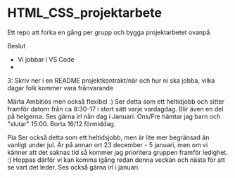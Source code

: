 # HTML_CSS_projektarbete
Ett repo att forka en gång per grupp och bygga projektarbetet ovanpå

Beslut
- Vi jobbar i VS Code
- 

3: Skriv ner i en README projektkontrakt/när och hur ni ska jobba, vilka dagar folk kommer vara frånvarande

Märta
Ambitiös men också flexibel :)
Ser detta som ett heltidjobb och sitter framför datorn från ca 8:30-17 i stort sätt varje vardagdag. Blir även en del på helgerna. 
Ses gärna irl nån dag i Januari.
Ons/Fre hämtar jag barn och "slutar" 15:00.
Borta 16/12 förmiddag.

Pia
Ser också detta som ett heltidsjobb, men är lite mer begränsad än vanligt under jul. Är på annan ort 23 december - 5 januari, men om vi känner att det saknas tid så kommer jag prioritera gruppen framför ledighet. :) Hoppas därför vi kan komma igång redan denna veckan och nästa för att se vart det leder. Ses också gärna irl i januari.
